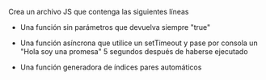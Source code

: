 Crea un archivo JS que contenga las siguientes líneas

- Una función sin parámetros que devuelva siempre "true"

- Una función asíncrona que utilice un setTimeout y pase por consola un "Hola soy una promesa" 5 segundos después de haberse ejecutado

- Una función generadora de índices pares automáticos
